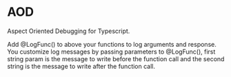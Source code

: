 # AOD
Aspect Oriented Debugging for Typescript.

Add @LogFunc() to above your functions to log arguments and response. You customize log messages by passing parameters to @LogFunc(), first string param is the message to write before the function call and the second string is the message to write after the function call.
